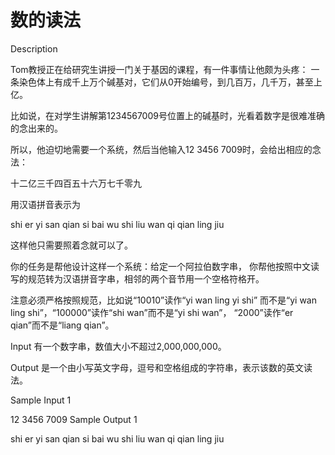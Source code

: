 # 数的读法
Description

Tom教授正在给研究生讲授一门关于基因的课程，有一件事情让他颇为头疼：
一条染色体上有成千上万个碱基对，它们从0开始编号，到几百万，几千万，甚至上亿。

比如说，在对学生讲解第1234567009号位置上的碱基时，光看着数字是很难准确的念出来的。

所以，他迫切地需要一个系统，然后当他输入12 3456 7009时，会给出相应的念法：

十二亿三千四百五十六万七千零九

用汉语拼音表示为

shi er yi san qian si bai wu shi liu wan qi qian ling jiu

这样他只需要照着念就可以了。

你的任务是帮他设计这样一个系统：给定一个阿拉伯数字串，
你帮他按照中文读写的规范转为汉语拼音字串，相邻的两个音节用一个空格符格开。

注意必须严格按照规范，比如说“10010”读作“yi wan ling yi shi”
而不是“yi wan ling shi”，“100000”读作“shi wan”而不是“yi shi wan”，
“2000”读作“er qian”而不是“liang qian”。


Input
有一个数字串，数值大小不超过2,000,000,000。


Output
是一个由小写英文字母，逗号和空格组成的字符串，表示该数的英文读法。


Sample Input 1 

12 3456 7009
Sample Output 1

shi er yi san qian si bai wu shi liu wan qi qian ling jiu




